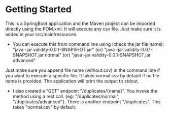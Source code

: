 # Getting Started

This is a SpringBoot application and the Maven project can be imported directly using the POM.xml. It will execute any csv file. Just make sure it is added in your src/main/resources.

* You can execute this from command line using (check the jar file name):
"java -jar validity-0.0.1-SNAPSHOT.jar" (or) 
"java -jar validity-0.0.1-SNAPSHOT.jar normal" (or) 
"java -jar validity-0.0.1-SNAPSHOT.jar advanced"

Just make sure you append file name (without.csv) in the command line if you want to execute a specific file. It takes normal.csv by default if no file name is provided. The application will print the output to stdout.

* I also created a "GET" endpoint "/duplicates/{name}". You invoke the method using a rest call. {eg: "/duplicates/normal", "/duplicates/advanced"}. There is another endpoint "/duplicates". This takes "normal.csv" by default.

